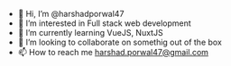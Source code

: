 - 👋 Hi, I’m @harshadporwal47
- 👀 I’m interested in Full stack web development
- 🌱 I’m currently learning VueJS, NuxtJS
- 💞️ I’m looking to collaborate on somethig out of the box
- 📫 How to reach me harshad.porwal47@gmail.com

<!---
harshadporwal47/harshadporwal47 is a ✨ special ✨ repository because its `README.md` (this file) appears on your GitHub profile.
You can click the Preview link to take a look at your changes.
--->
